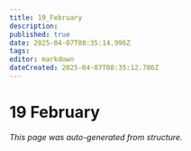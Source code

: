 ```yaml
---
title: 19_February
description: 
published: true
date: 2025-04-07T08:35:14.996Z
tags: 
editor: markdown
dateCreated: 2025-04-07T08:35:12.786Z
---
```


# 19 February

*This page was auto-generated from structure.*